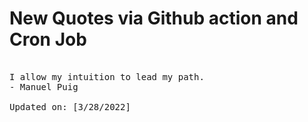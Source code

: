 # New Quotes via Github action and Cron Job

<pre>
<!-- #quote -->
I allow my intuition to lead my path.
- Manuel Puig

Updated on: [3/28/2022]
<!-- #quoteEnd -->
</pre>
